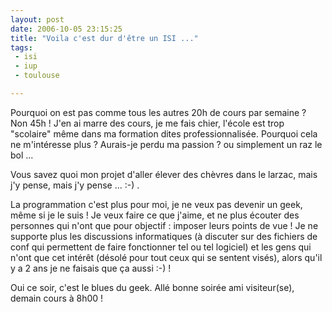 ```yaml
---
layout: post
date: 2006-10-05 23:15:25
title: "Voila c'est dur d'être un ISI ..."
tags:
 - isi
 - iup
 - toulouse

---
```


Pourquoi on est pas comme tous les autres 20h de cours par semaine ? Non 45h ! J'en ai marre des cours, je me fais chier, l'école est trop "scolaire" même dans ma formation dites professionnalisée. Pourquoi cela ne m'intéresse plus ? Aurais-je perdu ma passion ? ou simplement un raz le bol ...

Vous savez quoi mon projet d'aller élever des chèvres dans le larzac, mais j'y pense, mais j'y pense ... :-) .

La programmation c'est plus pour moi, je ne veux pas devenir un geek, même si je le suis ! Je veux faire ce que j'aime, et ne plus écouter des personnes qui n'ont que pour objectif : imposer leurs points de vue ! Je ne supporte plus les discussions informatiques (à discuter sur des fichiers de conf qui permettent de faire fonctionner tel ou tel logiciel) et les gens qui n'ont que cet intérêt (désolé pour tout ceux qui se sentent visés), alors qu'il y a 2 ans je ne faisais que ça aussi :-) !

Oui ce soir, c'est le blues du geek. Allé bonne soirée ami visiteur(se), demain cours à 8h00 !
